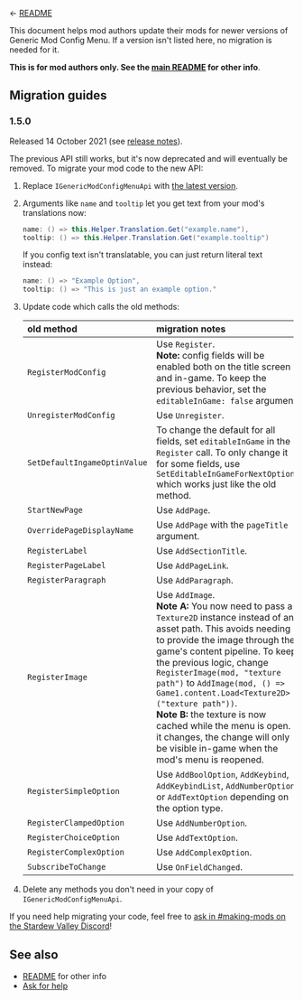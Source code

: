 ﻿﻿← [README](README.md)

This document helps mod authors update their mods for newer versions of Generic Mod Config Menu. If
a version isn't listed here, no migration is needed for it.

**This is for mod authors only. See the [main README](README.md) for other info**.

## Migration guides
### 1.5.0
Released 14 October 2021 (see [release notes](release-notes.md#150)).

The previous API still works, but it's now deprecated and will eventually be removed. To migrate
your mod code to the new API:

1. Replace `IGenericModConfigMenuApi` with [the latest version](../IGenericModConfigMenuApi.cs).
2. Arguments like `name` and `tooltip` let you get text from your mod's translations now:

   ```c#
   name: () => this.Helper.Translation.Get("example.name"),
   tooltip: () => this.Helper.Translation.Get("example.tooltip")
   ```

   If you config text isn't translatable, you can just return literal text instead:

   ```c#
   name: () => "Example Option",
   tooltip: () => "This is just an example option."
   ```
3. Update code which calls the old methods:

   old method | migration notes
   :--------- | :--------------
   `RegisterModConfig` | Use `Register`.<br />**Note:** config fields will be enabled both on the title screen and in-game. To keep the previous behavior, set the `editableInGame: false` argument.
   `UnregisterModConfig` | Use `Unregister`.
   `SetDefaultIngameOptinValue` | To change the default for all fields, set `editableInGame` in the `Register` call. To only change it for some fields, use `SetEditableInGameForNextOptions` which works just like the old method.
   `StartNewPage` | Use `AddPage`.
   `OverridePageDisplayName` | Use `AddPage` with the `pageTitle` argument.
   `RegisterLabel` | Use `AddSectionTitle`.
   `RegisterPageLabel` | Use `AddPageLink`.
   `RegisterParagraph` | Use `AddParagraph`.
   `RegisterImage` | Use `AddImage`.<br />**Note A:** You now need to pass a `Texture2D` instance instead of an asset path. This avoids needing to provide the image through the game's content pipeline. To keep the previous logic, change `RegisterImage(mod, "texture path")` to `AddImage(mod, () => Game1.content.Load<Texture2D>("texture path"))`.<br />**Note B:** the texture is now cached while the menu is open. If it changes, the change will only be visible in-game when the mod's menu is reopened.
   `RegisterSimpleOption` | Use `AddBoolOption`, `AddKeybind`, `AddKeybindList`, `AddNumberOption`, or `AddTextOption` depending on the option type.
   `RegisterClampedOption` | Use `AddNumberOption`.
   `RegisterChoiceOption` | Use `AddTextOption`.
   `RegisterComplexOption` | Use `AddComplexOption`.
   `SubscribeToChange` | Use `OnFieldChanged`.

4. Delete any methods you don't need in your copy of `IGenericModConfigMenuApi`.

If you need help migrating your code, feel free to [ask in #making-mods on the Stardew Valley
Discord](https://stardewvalleywiki.com/Modding:Community#Discord)!

## See also
* [README](README.md) for other info
* [Ask for help](https://stardewvalleywiki.com/Modding:Help)
